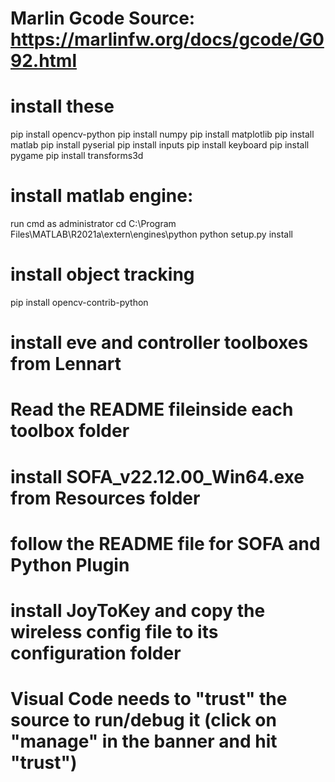 # Marlin Gcode Source: https://marlinfw.org/docs/gcode/G092.html

# install these
pip install opencv-python
pip install numpy
pip install matplotlib
pip install matlab
pip install pyserial
pip install inputs
pip install keyboard
pip install pygame
pip install transforms3d

# install matlab engine:
run cmd as administrator
cd C:\Program Files\MATLAB\R2021a\extern\engines\python
python setup.py install

# install object tracking
pip install opencv-contrib-python

# install eve and controller toolboxes from Lennart
# Read the README fileinside each toolbox folder

# install SOFA_v22.12.00_Win64.exe from Resources folder
# follow the README file for SOFA and Python Plugin

# install JoyToKey and copy the wireless config file to its configuration folder
# Visual Code needs to "trust" the source to run/debug it (click on "manage" in the banner and hit "trust")